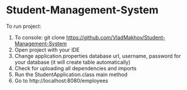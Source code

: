 # Student-Management-System
To run project:
1) To console: git clone https://github.com/VladMakhov/Student-Management-System
2) Open project with your IDE 
3) Change application.properties database url, username, password for your database (it will create table automatically)
4) Check for uploading all dependencies and imports
5) Run the StudentApplication.class main method
6) Go to http://localhost:8080/employees
